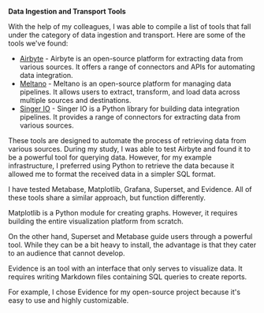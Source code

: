 **Data Ingestion and Transport Tools**

With the help of my colleagues, I was able to compile a list of tools that fall under the category of data ingestion and transport. Here are some of the tools we've found:

- [Airbyte](https://github.com/airbytehq/airbyte) - Airbyte is an open-source platform for extracting data from various sources. It offers a range of connectors and APIs for automating data integration.
- [Meltano](https://github.com/meltano) - Meltano is an open-source platform for managing data pipelines. It allows users to extract, transform, and load data across multiple sources and destinations.
- [Singer IO](https://github.com/singer-io) - Singer IO is a Python library for building data integration pipelines. It provides a range of connectors for extracting data from various sources.

These tools are designed to automate the process of retrieving data from various sources. During my study, I was able to test Airbyte and found it to be a powerful tool for querying data. However, for my example infrastructure, I preferred using Python to retrieve the data because it allowed me to format the received data in a simpler SQL format.

I have tested Metabase, Matplotlib, Grafana, Superset, and Evidence. All of these tools share a similar approach, but function differently.

Matplotlib is a Python module for creating graphs. However, it requires building the entire visualization platform from scratch.

On the other hand, Superset and Metabase guide users through a powerful tool. While they can be a bit heavy to install, the advantage is that they cater to an audience that cannot develop.

Evidence is an tool with an interface that only serves to visualize data. It requires writing Markdown files containing SQL queries to create reports.

For example, I chose Evidence for my open-source project because it's easy to use and highly customizable.
